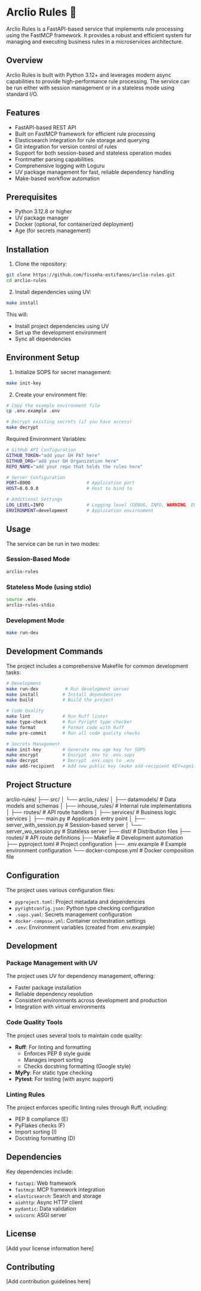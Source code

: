 # Arclio Rules 🚀

Arclio Rules is a FastAPI-based service that implements rule processing using the FastMCP framework. It provides a robust and efficient system for managing and executing business rules in a microservices architecture.

## Overview

Arclio Rules is built with Python 3.12+ and leverages modern async capabilities to provide high-performance rule processing. The service can be run either with session management or in a stateless mode using standard I/O.

## Features

- FastAPI-based REST API
- Built on FastMCP framework for efficient rule processing
- Elasticsearch integration for rule storage and querying
- Git integration for version control of rules
- Support for both session-based and stateless operation modes
- Frontmatter parsing capabilities
- Comprehensive logging with Loguru
- UV package management for fast, reliable dependency handling
- Make-based workflow automation

## Prerequisites

- Python 3.12.8 or higher
- UV package manager
- Docker (optional, for containerized deployment)
- Age (for secrets management)

## Installation

1. Clone the repository:
```bash
git clone https://github.com/fisseha-estifanos/arclio-rules.git
cd arclio-rules
```

2. Install dependencies using UV:
```bash
make install
```

This will:
- Install project dependencies using UV
- Set up the development environment
- Sync all dependencies

## Environment Setup

1. Initialize SOPS for secret management:
```bash
make init-key
```

2. Create your environment file:
```bash
# Copy the example environment file
cp .env.example .env

# Decrypt existing secrets (if you have access)
make decrypt
```

Required Environment Variables:
```bash
# GitHub API Configuration
GITHUB_TOKEN="add your GH PAT here"
GITHUB_ORG="add your GH Organization here"
REPO_NAME="add your repo that holds the rules here"

# Server Configuration
PORT=8000                     # Application port
HOST=0.0.0.0                  # Host to bind to

# Additional Settings
LOG_LEVEL=INFO                # Logging level (DEBUG, INFO, WARNING, ERROR)
ENVIRONMENT=development       # Application environment
```

## Usage

The service can be run in two modes:

### Session-Based Mode
```bash
arclio-rules
```

### Stateless Mode (using stdio)
```bash
source .env
arclio-rules-stdio
```

### Development Mode
```bash
make run-dev
```

## Development Commands

The project includes a comprehensive Makefile for common development tasks:

```bash
# Development
make run-dev          # Run development server
make install         # Install dependencies
make build           # Build the project

# Code Quality
make lint            # Run Ruff linter
make type-check      # Run Pyright type checker
make format          # Format code with Ruff
make pre-commit      # Run all code quality checks

# Secrets Management
make init-key        # Generate new age key for SOPS
make encrypt         # Encrypt .env to .env.sops
make decrypt         # Decrypt .env.sops to .env
make add-recipient   # Add new public key (make add-recipient KEY=age1...)
```

## Project Structure
arclio-rules/
├── src/
│ └── arclio_rules/
│ ├── datamodels/ # Data models and schemas
│ ├── inhouse_rules/ # Internal rule implementations
│ ├── routes/ # API route handlers
│ ├── services/ # Business logic services
│ ├── main.py # Application entry point
│ ├── server_with_session.py # Session-based server
│ └── server_wo_session.py # Stateless server
├── dist/ # Distribution files
├── routes/ # API route definitions
├── Makefile # Development automation
├── pyproject.toml # Project configuration
├── .env.example # Example environment configuration
└── docker-compose.yml # Docker composition file


## Configuration

The project uses various configuration files:

- `pyproject.toml`: Project metadata and dependencies
- `pyrightconfig.json`: Python type checking configuration
- `.sops.yaml`: Secrets management configuration
- `docker-compose.yml`: Container orchestration settings
- `.env`: Environment variables (created from .env.example)

## Development

### Package Management with UV

The project uses UV for dependency management, offering:
- Faster package installation
- Reliable dependency resolution
- Consistent environments across development and production
- Integration with virtual environments

### Code Quality Tools

The project uses several tools to maintain code quality:

- **Ruff**: For linting and formatting
  - Enforces PEP 8 style guide
  - Manages import sorting
  - Checks docstring formatting (Google style)
- **MyPy**: For static type checking
- **Pytest**: For testing (with async support)

### Linting Rules

The project enforces specific linting rules through Ruff, including:
- PEP 8 compliance (E)
- PyFlakes checks (F)
- Import sorting (I)
- Docstring formatting (D)

## Dependencies

Key dependencies include:
- `fastapi`: Web framework
- `fastmcp`: MCP framework integration
- `elasticsearch`: Search and storage
- `aiohttp`: Async HTTP client
- `pydantic`: Data validation
- `uvicorn`: ASGI server

## License

[Add your license information here]

## Contributing

[Add contribution guidelines here]